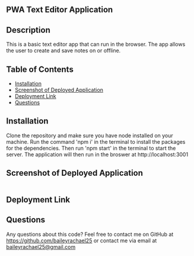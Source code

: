 ## PWA Text Editor Application

## Description
This is a basic text editor app that can run in the browser. The app allows the user to create and save notes on or offline.

## Table of Contents
- [Installation](#install)
- [Screenshot of Deployed Application](#deployed)
- [Deployment Link](#deployment)
- [Questions](#questions)

## Installation
Clone the repository and make sure you have node installed on your machine.
Run the command 'npm i' in the terminal to install the packages for the dependencies.
Then run 'npm start' in the terminal to start the server.
The application will then run in the broswer at http://localhost:3001

## Screenshot of Deployed Application
<img src="">

## Deployment Link

## Questions
Any questions about this code? Feel free to contact me on GitHub at https://github.com/baileyrachael25 or contact me via email at baileyrachael25@gmail.com
